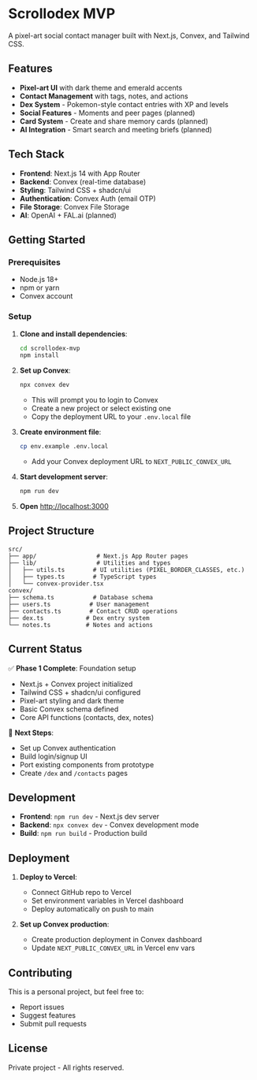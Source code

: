 # Scrollodex MVP

A pixel-art social contact manager built with Next.js, Convex, and Tailwind CSS.

## Features

- **Pixel-art UI** with dark theme and emerald accents
- **Contact Management** with tags, notes, and actions
- **Dex System** - Pokemon-style contact entries with XP and levels
- **Social Features** - Moments and peer pages (planned)
- **Card System** - Create and share memory cards (planned)
- **AI Integration** - Smart search and meeting briefs (planned)

## Tech Stack

- **Frontend**: Next.js 14 with App Router
- **Backend**: Convex (real-time database)
- **Styling**: Tailwind CSS + shadcn/ui
- **Authentication**: Convex Auth (email OTP)
- **File Storage**: Convex File Storage
- **AI**: OpenAI + FAL.ai (planned)

## Getting Started

### Prerequisites

- Node.js 18+
- npm or yarn
- Convex account

### Setup

1. **Clone and install dependencies**:
   ```bash
   cd scrollodex-mvp
   npm install
   ```

2. **Set up Convex**:
   ```bash
   npx convex dev
   ```
   - This will prompt you to login to Convex
   - Create a new project or select existing one
   - Copy the deployment URL to your `.env.local` file

3. **Create environment file**:
   ```bash
   cp env.example .env.local
   ```
   - Add your Convex deployment URL to `NEXT_PUBLIC_CONVEX_URL`

4. **Start development server**:
   ```bash
   npm run dev
   ```

5. **Open** [http://localhost:3000](http://localhost:3000)

## Project Structure

```
src/
├── app/                 # Next.js App Router pages
├── lib/                 # Utilities and types
│   ├── utils.ts        # UI utilities (PIXEL_BORDER_CLASSES, etc.)
│   ├── types.ts        # TypeScript types
│   └── convex-provider.tsx
convex/
├── schema.ts           # Database schema
├── users.ts           # User management
├── contacts.ts        # Contact CRUD operations
├── dex.ts            # Dex entry system
└── notes.ts          # Notes and actions
```

## Current Status

✅ **Phase 1 Complete**: Foundation setup
- Next.js + Convex project initialized
- Tailwind CSS + shadcn/ui configured
- Pixel-art styling and dark theme
- Basic Convex schema defined
- Core API functions (contacts, dex, notes)

🚧 **Next Steps**:
- Set up Convex authentication
- Build login/signup UI
- Port existing components from prototype
- Create `/dex` and `/contacts` pages

## Development

- **Frontend**: `npm run dev` - Next.js dev server
- **Backend**: `npx convex dev` - Convex development mode
- **Build**: `npm run build` - Production build

## Deployment

1. **Deploy to Vercel**:
   - Connect GitHub repo to Vercel
   - Set environment variables in Vercel dashboard
   - Deploy automatically on push to main

2. **Set up Convex production**:
   - Create production deployment in Convex dashboard
   - Update `NEXT_PUBLIC_CONVEX_URL` in Vercel env vars

## Contributing

This is a personal project, but feel free to:
- Report issues
- Suggest features
- Submit pull requests

## License

Private project - All rights reserved.